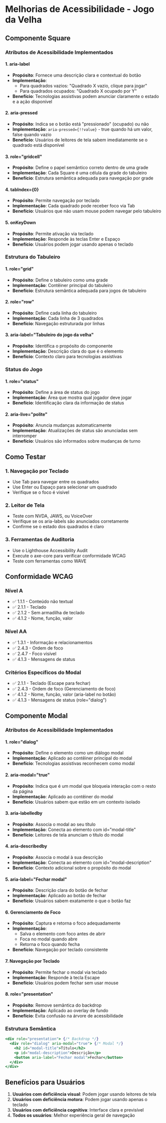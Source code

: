 # Melhorias de Acessibilidade - Jogo da Velha

## Componente Square

### Atributos de Acessibilidade Implementados

#### 1. **aria-label**
- **Propósito**: Fornece uma descrição clara e contextual do botão
- **Implementação**: 
  - Para quadrados vazios: "Quadrado X vazio, clique para jogar"
  - Para quadrados ocupados: "Quadrado X ocupado por Y"
- **Benefício**: Tecnologias assistivas podem anunciar claramente o estado e a ação disponível

#### 2. **aria-pressed**
- **Propósito**: Indica se o botão está "pressionado" (ocupado) ou não
- **Implementação**: `aria-pressed={!!value}` - true quando há um valor, false quando vazio
- **Benefício**: Usuários de leitores de tela sabem imediatamente se o quadrado está disponível

#### 3. **role="gridcell"**
- **Propósito**: Define o papel semântico correto dentro de uma grade
- **Implementação**: Cada Square é uma célula da grade do tabuleiro
- **Benefício**: Estrutura semântica adequada para navegação por grade

#### 4. **tabIndex={0}**
- **Propósito**: Permite navegação por teclado
- **Implementação**: Cada quadrado pode receber foco via Tab
- **Benefício**: Usuários que não usam mouse podem navegar pelo tabuleiro

#### 5. **onKeyDown**
- **Propósito**: Permite ativação via teclado
- **Implementação**: Responde às teclas Enter e Espaço
- **Benefício**: Usuários podem jogar usando apenas o teclado

### Estrutura do Tabuleiro

#### 1. **role="grid"**
- **Propósito**: Define o tabuleiro como uma grade
- **Implementação**: Contêiner principal do tabuleiro
- **Benefício**: Estrutura semântica adequada para jogos de tabuleiro

#### 2. **role="row"**
- **Propósito**: Define cada linha do tabuleiro
- **Implementação**: Cada linha de 3 quadrados
- **Benefício**: Navegação estruturada por linhas

#### 3. **aria-label="Tabuleiro do jogo da velha"**
- **Propósito**: Identifica o propósito do componente
- **Implementação**: Descrição clara do que é o elemento
- **Benefício**: Contexto claro para tecnologias assistivas

### Status do Jogo

#### 1. **role="status"**
- **Propósito**: Define a área de status do jogo
- **Implementação**: Área que mostra qual jogador deve jogar
- **Benefício**: Identificação clara da informação de status

#### 2. **aria-live="polite"**
- **Propósito**: Anuncia mudanças automaticamente
- **Implementação**: Atualizações de status são anunciadas sem interromper
- **Benefício**: Usuários são informados sobre mudanças de turno

## Como Testar

### 1. Navegação por Teclado
- Use Tab para navegar entre os quadrados
- Use Enter ou Espaço para selecionar um quadrado
- Verifique se o foco é visível

### 2. Leitor de Tela
- Teste com NVDA, JAWS, ou VoiceOver
- Verifique se os aria-labels são anunciados corretamente
- Confirme se o estado dos quadrados é claro

### 3. Ferramentas de Auditoria
- Use o Lighthouse Accessibility Audit
- Execute o axe-core para verificar conformidade WCAG
- Teste com ferramentas como WAVE

## Conformidade WCAG

### Nível A
- ✅ 1.1.1 - Conteúdo não textual
- ✅ 2.1.1 - Teclado
- ✅ 2.1.2 - Sem armadilha de teclado
- ✅ 4.1.2 - Nome, função, valor

### Nível AA
- ✅ 1.3.1 - Informação e relacionamentos
- ✅ 2.4.3 - Ordem de foco
- ✅ 2.4.7 - Foco visível
- ✅ 4.1.3 - Mensagens de status

### Critérios Específicos do Modal
- ✅ 2.1.1 - Teclado (Escape para fechar)
- ✅ 2.4.3 - Ordem de foco (Gerenciamento de foco)
- ✅ 4.1.2 - Nome, função, valor (aria-label no botão)
- ✅ 4.1.3 - Mensagens de status (role="dialog")

## Componente Modal

### Atributos de Acessibilidade Implementados

#### 1. **role="dialog"**
- **Propósito**: Define o elemento como um diálogo modal
- **Implementação**: Aplicado ao contêiner principal do modal
- **Benefício**: Tecnologias assistivas reconhecem como modal

#### 2. **aria-modal="true"**
- **Propósito**: Indica que é um modal que bloqueia interação com o resto da página
- **Implementação**: Aplicado ao contêiner do modal
- **Benefício**: Usuários sabem que estão em um contexto isolado

#### 3. **aria-labelledby**
- **Propósito**: Associa o modal ao seu título
- **Implementação**: Conecta ao elemento com id="modal-title"
- **Benefício**: Leitores de tela anunciam o título do modal

#### 4. **aria-describedby**
- **Propósito**: Associa o modal à sua descrição
- **Implementação**: Conecta ao elemento com id="modal-description"
- **Benefício**: Contexto adicional sobre o propósito do modal

#### 5. **aria-label="Fechar modal"**
- **Propósito**: Descrição clara do botão de fechar
- **Implementação**: Aplicado ao botão de fechar
- **Benefício**: Usuários sabem exatamente o que o botão faz

#### 6. **Gerenciamento de Foco**
- **Propósito**: Captura e retorna o foco adequadamente
- **Implementação**: 
  - Salva o elemento com foco antes de abrir
  - Foca no modal quando abre
  - Retorna o foco quando fecha
- **Benefício**: Navegação por teclado consistente

#### 7. **Navegação por Teclado**
- **Propósito**: Permite fechar o modal via teclado
- **Implementação**: Responde à tecla Escape
- **Benefício**: Usuários podem fechar sem usar mouse

#### 8. **role="presentation"**
- **Propósito**: Remove semântica do backdrop
- **Implementação**: Aplicado ao overlay de fundo
- **Benefício**: Evita confusão na árvore de acessibilidade

### Estrutura Semântica

```jsx
<div role="presentation"> {/* Backdrop */}
  <div role="dialog" aria-modal="true"> {/* Modal */}
    <h2 id="modal-title">Título</h2>
    <p id="modal-description">Descrição</p>
    <button aria-label="Fechar modal">Fechar</button>
  </div>
</div>
```

## Benefícios para Usuários

1. **Usuários com deficiência visual**: Podem jogar usando leitores de tela
2. **Usuários com deficiência motora**: Podem jogar usando apenas o teclado
3. **Usuários com deficiência cognitiva**: Interface clara e previsível
4. **Todos os usuários**: Melhor experiência geral de navegação 